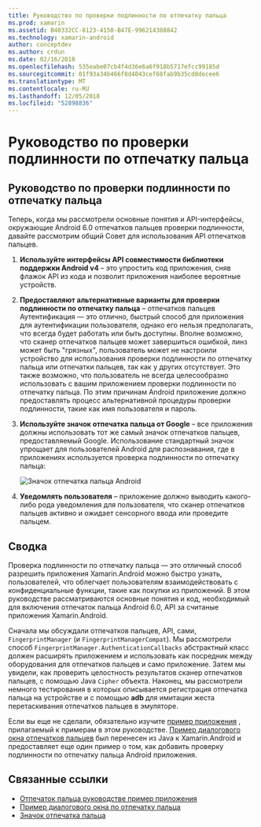 ```yaml
---
title: Руководство по проверки подлинности по отпечатку пальца
ms.prod: xamarin
ms.assetid: B40332CC-8123-4150-B47E-996214388842
ms.technology: xamarin-android
author: conceptdev
ms.author: crdun
ms.date: 02/16/2018
ms.openlocfilehash: 535eabe07cb4f4d36e6a6f918b5717efcc99185d
ms.sourcegitcommit: 01f93a34b466f8d4043cef68fab9b35cd8decee6
ms.translationtype: MT
ms.contentlocale: ru-RU
ms.lasthandoff: 12/05/2018
ms.locfileid: "52898836"
---
```

# <a name="fingerprint-authentication-guidance"></a>Руководство по проверки подлинности по отпечатку пальца

## <a name="fingerprint-authentication-guidance"></a>Руководство по проверки подлинности по отпечатку пальца

Теперь, когда мы рассмотрели основные понятия и API-интерфейсы, окружающие Android 6.0 отпечатков пальцев проверки подлинности, давайте рассмотрим общий Совет для использования API отпечатков пальцев.

1. **Используйте интерфейсы API совместимости библиотеки поддержки Android v4** &ndash; это упростить код приложения, сняв флажок API из кода и позволит приложения наиболее вероятные устройств.
2. **Предоставляют альтернативные варианты для проверки подлинности по отпечатку пальца** &ndash; отпечатков пальцев Аутентификация — это отлично, быстрый способ для приложения для аутентификации пользователя, однако его нельзя предполагать, что всегда будет работать или быть доступны. Вполне возможно, что сканер отпечатков пальцев может завершиться ошибкой, линз может быть "грязных", пользователь может не настроили устройство для использования проверки подлинности по отпечатку пальца или отпечатки пальцев, так как у других отсутствует. Это также возможно, что пользователь не всегда целесообразно использовать с вашим приложением проверки подлинности по отпечатку пальца. По этим причинам Android приложение должно предоставлять процесс альтернативной процедуры проверки подлинности, такие как имя пользователя и пароль.
3. **Используйте значок отпечатка пальца от Google** &ndash; все приложения должны использовать тот же самый значок отпечатков пальцев, предоставляемый Google. Использование стандартный значок упрощает для пользователей Android для распознавания, где в приложениях используется проверка подлинности по отпечатку пальца: 
    
    ![Значок отпечатка пальца Android](summary-images/ic-fp-40px.png)
    
4. **Уведомлять пользователя** &ndash; приложение должно выводить какого-либо рода уведомления для пользователя, что сканер отпечатков пальцев активно и ожидает сенсорного ввода или проведите пальцем. 

## <a name="summary"></a>Сводка

Проверка подлинности по отпечатку пальца — это отличный способ разрешить приложения Xamarin.Android можно быстро узнать, пользователей, что облегчает пользователям взаимодействовать с конфиденциальные функции, такие как покупки из приложений. В этом руководстве рассматриваются основные понятия и код, необходимый для включения отпечаток пальца Android 6.0, API за считаные приложения Xamarin.Android.

Сначала мы обсуждали отпечатков пальцев, API, сами, `FingerprintManager` (и `FingerprintManagerCompat`). Мы рассмотрели способ `FingerprintManager.AuthenticationCallbacks` абстрактный класс должен расширять приложением и использовать как посредник между оборудования для отпечатков пальцев и само приложение. Затем мы увидели, как проверить целостность результатов сканер отпечатков пальцев, с помощью Java `Cipher` объекта. Наконец, мы рассмотрели немного тестирования в которых описывается регистрация отпечатка пальца на устройстве и с помощью **adb** для имитации жеста перетаскивания отпечатков пальцев в эмуляторе. 

Если вы еще не сделали, обязательно изучите [пример приложения](https://github.com/xamarin/monodroid-samples/tree/master/FingerprintGuide) , прилагаемый к примерам в этом руководстве. [Пример диалогового окна отпечатков пальцев](https://developer.xamarin.com/samples/monodroid/android-m/FingerprintDialog/) был перенесен из Java к Xamarin.Android и предоставляет еще один пример о том, как добавить проверку подлинности по отпечатку пальца Android приложения.



## <a name="related-links"></a>Связанные ссылки

- [Отпечаток пальца руководстве пример приложения](https://github.com/xamarin/monodroid-samples/tree/master/FingerprintGuide)
- [Пример диалогового окна по отпечатку пальца](https://developer.xamarin.com/samples/monodroid/android-m/FingerprintDialog/)
- [Значок отпечатка пальца](https://raw.githubusercontent.com/xamarin/monodroid-samples/master/FingerprintGuide/FingerprintSampleApp/Resources/drawable-hdpi/ic_fp_40px.png)
